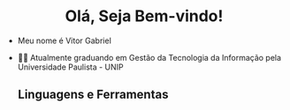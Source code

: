 <h1 align="center">Olá, Seja Bem-vindo!</h1>

-  Meu nome é Vitor Gabriel
- :man_student: Atualmente graduando em Gestão da Tecnologia da Informação pela Universidade Paulista - UNIP

  ## Linguagens e Ferramentas

  
<!---
gbvitor/gbvitor is a ✨ special ✨ repository because its `README.md` (this file) appears on your GitHub profile.
You can click the Preview link to take a look at your changes.
--->
